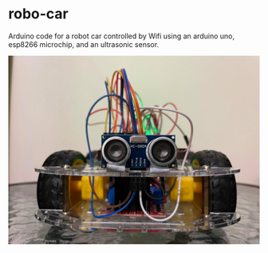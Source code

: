 # robo-car
Arduino code for a robot car controlled by Wifi using an arduino uno, esp8266 microchip, and an ultrasonic sensor.

![Picture 1 of robo-car](car_1.jpg)
